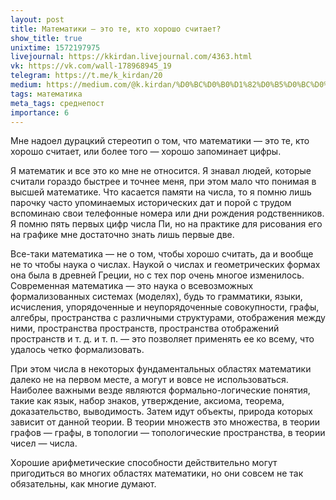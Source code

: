 ```yaml
---
layout: post
title: Математики — это те, кто хорошо считает?
show_title: true
unixtime: 1572197975
livejournal: https://kkirdan.livejournal.com/4363.html
vk: https://vk.com/wall-178968945_19
telegram: https://t.me/k_kirdan/20
medium: https://medium.com/@k.kirdan/%D0%BC%D0%B0%D1%82%D0%B5%D0%BC%D0%B0%D1%82%D0%B8%D0%BA%D0%B8-%D1%8D%D1%82%D0%BE-%D1%82%D0%B5-%D0%BA%D1%82%D0%BE-%D1%85%D0%BE%D1%80%D0%BE%D1%88%D0%BE-%D1%81%D1%87%D0%B8%D1%82%D0%B0%D0%B5%D1%82-7e82a7f9711e
tags: математика
meta_tags: среднепост
importance: 6
---
```

Мне надоел дурацкий стереотип о том, что математики — это те, кто хорошо считает, или более того — хорошо запоминает цифры.

Я математик и все это ко мне не относится. Я знавал людей, которые считали гораздо быстрее и точнее меня, при этом мало что понимая в высшей математике. Что касается памяти на числа, то я помню лишь парочку часто упоминаемых исторических дат и порой с трудом вспоминаю свои телефонные номера или дни рождения родственников. Я помню пять первых цифр числа Пи, но на практике для рисования его на графике мне достаточно знать лишь первые две.

Все-таки математика — не о том, чтобы хорошо считать, да и вообще не то чтобы наука о числах. Наукой о числах и геометрических формах она была в древней Греции, но с тех пор очень многое изменилось. Современная математика — это наука о всевозможных формализованных системах (моделях), будь то грамматики, языки, исчисления, упорядоченные и неупорядоченные совокупности, графы, алгебры, пространства с различными структурами, отображения между ними, пространства пространств, пространства отображений пространств и т. д. и т. п. — это позволяет применять ее ко всему, что удалось четко формализовать.

При этом числа в некоторых фундаментальных областях математики далеко не на первом месте, а могут и вовсе не использоваться. Наиболее важными везде являются формально-логические понятия, такие как язык, набор знаков, утверждение, аксиома, теорема, доказательство, выводимость. Затем идут объекты, природа которых зависит от данной теории. В теории множеств это множества, в теории графов — графы, в топологии — топологические пространства, в теории чисел — числа.

Хорошие арифметические способности действительно могут пригодиться во многих областях математики, но они совсем не так обязательны, как многие думают.
